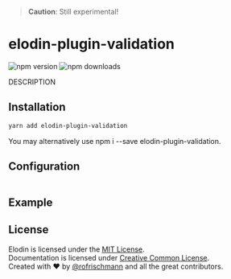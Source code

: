 > **Caution**: Still experimental!

# elodin-plugin-validation

<img alt="npm version" src="https://badge.fury.io/js/elodin-plugin-validation.svg">
<img alt="npm downloads" src="https://img.shields.io/npm/dm/elodin-plugin-validation.svg">

DESCRIPTION

## Installation
```sh
yarn add elodin-plugin-validation
```
You may alternatively use npm i --save elodin-plugin-validation.

## Configuration
```javascript
```

## Example


## License
Elodin is licensed under the [MIT License](http://opensource.org/licenses/MIT).<br>
Documentation is licensed under [Creative Common License](http://creativecommons.org/licenses/by/4.0/).<br>
Created with ♥ by [@rofrischmann](http://rofrischmann.de) and all the great contributors.
